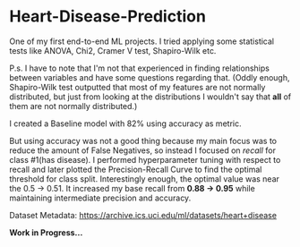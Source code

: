 # Heart-Disease-Prediction

One of my first end-to-end ML projects. I tried applying some statistical tests like ANOVA, Chi2, Cramer V test, Shapiro-Wilk etc.

P.s. I have to note that I'm not that experienced in finding relationships between variables and have some questions regarding that. (Oddly enough, Shapiro-Wilk test outputted that most of my features are not normally distributed, but just from looking at the distributions I wouldn't say that __all__ of them are not normally distributed.)

I created a Baseline model with 82% using accuracy as metric.

But using accuracy was not a good thing because my main focus was to reduce the amount of False Negatives, so instead I focused on _recall_ for class #1(has disease). I performed hyperparameter tuning with respect to recall and later plotted the Precision-Recall Curve to find the optimal threshold for class split. Interestingly enough, the optimal value was near the 0.5 -> 0.51. It increased my base recall from __0.88 -> 0.95__ while maintaining intermediate precision and accuracy.  



Dataset Metadata: https://archive.ics.uci.edu/ml/datasets/heart+disease

__Work in Progress...__
